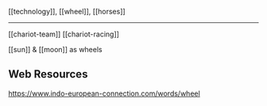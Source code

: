 [[technology]], [[wheel]], [[horses]]

---

[[chariot-team]]
[[chariot-racing]]

[[sun]] & [[moon]] as wheels

## Web Resources
https://www.indo-european-connection.com/words/wheel